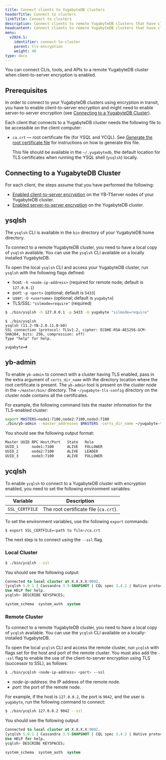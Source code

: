 ```yaml
---
title: Connect clients to YugabyteDB clusters
headerTitle: Connect to clusters
linkTitle: Connect to clusters
description: Connect clients to remote YugabyteDB clusters that have client-to-server encryption enabled.
headcontent: Connect clients to remote YugabyteDB clusters that have client-to-server encryption enabled
menu:
  v2024.1:
    identifier: connect-to-cluster
    parent: tls-encryption
    weight: 40
type: docs
---
```


You can connect CLIs, tools, and APIs to a remote YugabyteDB cluster when client-to-server encryption is enabled.

## Prerequisites

In order to connect to your YugabyteDB clusters using encryption in transit, you have to enable client-to-server encryption and might need to enable server-to-server encryption (see [Connecting to a YugabyteDB Cluster](#connecting-to-a-yugabytedb-cluster)).

Each client that connects to a YugabyteDB cluster needs the following file to be accessible on the client computer:

- `ca.crt` — root certificate file (for YSQL and YCQL). See [Generate the root certificate file](../server-certificates/#generate-the-root-certificate-file) for instructions on how to generate this file.

  This file should be available in the `~/.yugabytedb`, the default location for TLS certificates when running the YSQL shell (`ysqlsh`) locally.

## Connecting to a YugabyteDB Cluster

For each client, the steps assume that you have performed the following:

- [Enabled client-to-server encryption](../client-to-server/) on the YB-TServer nodes of your YugabyteDB cluster.
- [Enabled server-to-server encryption](../server-to-server/) on the YugabyteDB cluster.

## ysqlsh

The `ysqlsh` CLI is available in the `bin` directory of your YugabyteDB home directory.

To connect to a remote YugabyteDB cluster, you need to have a local copy of `ysqlsh` available. You can use the `ysqlsh` CLI available on a locally installed YugabyteDB.

To open the local `ysqlsh` CLI and access your YugabyteDB cluster, run `ysqlsh` with the following flags defined:

- host: `-h <node-ip-address>` (required for remote node; default is `127.0.0.1`)
- port: `-p <port>` (optional; default is `5433`)
- user: `-U <username>` (optional; default is `yugabyte`)
- TLS/SSL: `"sslmode=require"` (required)

```sh
$ ./bin/ysqlsh -h 127.0.0.1 -p 5433 -U yugabyte "sslmode=require"
```

```
$ ./bin/ysqlsh
ysqlsh (11.2-YB-2.0.11.0-b0)
SSL connection (protocol: TLSv1.2, cipher: ECDHE-RSA-AES256-GCM-SHA384, bits: 256, compression: off)
Type "help" for help.

yugabyte=#
```

## yb-admin

To enable `yb-admin` to connect with a cluster having TLS enabled, pass in the extra argument of `certs_dir_name` with the directory location where the root certificate is present. The `yb-admin` tool is present on the cluster node in the `~/master/bin/` directory. The `~/yugabyte-tls-config` directory on the cluster node contains all the certificates.

For example, the following command lists the master information for the TLS-enabled cluster:

```sh
export MASTERS=node1:7100,node2:7100,node3:7100
./bin/yb-admin --master_addresses $MASTERS -certs_dir_name ~/yugabyte-tls-config list_all_masters
```

You should see the following output format:

```sh
Master UUID	RPC Host/Port	State	Role
UUID_1 		node1:7100  	ALIVE 	FOLLOWER
UUID_2		node2:7100     	ALIVE 	LEADER
UUID_3 		node3:7100     	ALIVE 	FOLLOWER
```

## ycqlsh

To enable `ycqlsh` to connect to a YugabyteDB cluster with encryption enabled, you need to set the following environment variables:

Variable       | Description
---------------|------------------------------
`SSL_CERTFILE` | The root certificate file (`ca.crt`).

To set the environment variables, use the following `export` commands:

```sh
$ export SSL_CERTFILE=<path to file>/ca.crt
```

The next step is to connect using the `--ssl` flag.

### Local Cluster

```sh
$ ./bin/ycqlsh --ssl
```

You should see the following output:

```sql
Connected to local cluster at X.X.X.X:9042.
[ycqlsh 5.0.1 | Cassandra 3.9-SNAPSHOT | CQL spec 3.4.2 | Native protocol v4]
Use HELP for help.
ycqlsh> DESCRIBE KEYSPACES;

system_schema  system_auth  system
```

### Remote Cluster

To connect to a remote YugabyteDB cluster, you need to have a local copy of `ycqlsh` available. You can use the `ycqlsh` CLI available on a locally-installed YugabyteDB.

To open the local `ycqlsh` CLI and access the remote cluster, run `ycqlsh` with flags set for the host and port of the remote cluster. You must also add the `--ssl` flag to enable the use of the client-to-server encryption using TLS (successor to SSL), as follows:

```sh
$ ./bin/ycqlsh <node-ip-address> <port> --ssl
```

- *node-ip-address*: the IP address of the remote node.
- *port*: the port of the remote node.

For example, if the host is `127.0.0.2`, the port is `9042`, and the user is `yugabyte`, run the following command to connect:

```sh
$ ./bin/ycqlsh 127.0.0.2 9042 --ssl
```

You should see the following output:

```sql
Connected to local cluster at X.X.X.X:9042.
[ycqlsh 5.0.1 | Cassandra 3.9-SNAPSHOT | CQL spec 3.4.2 | Native protocol v4]
Use HELP for help.
ycqlsh> DESCRIBE KEYSPACES;

system_schema  system_auth  system
```
